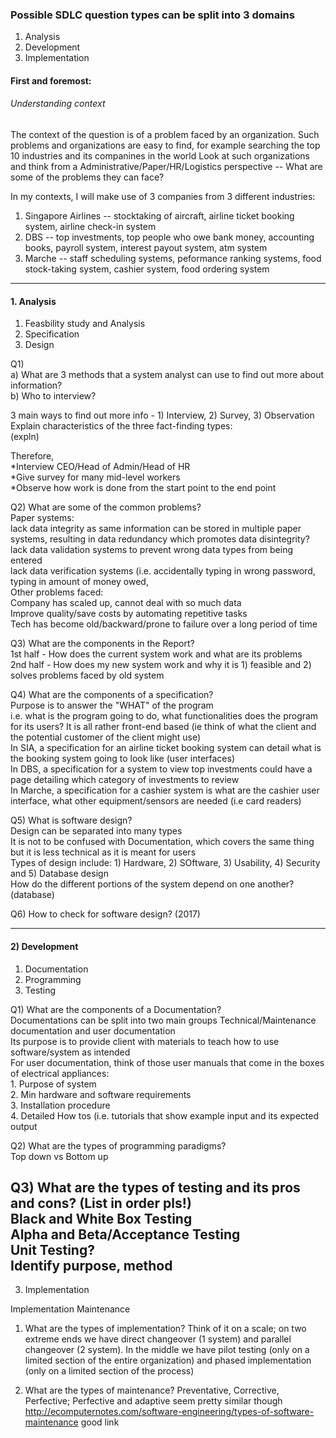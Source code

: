 ### Possible SDLC question types can be split into 3 domains
1. Analysis
2. Development
3. Implementation
    
#### First and foremost:
###### Understanding context
The context of the question is of a problem faced by an organization.
Such problems and organizations are easy to find, for example searching the top 10 industries and its companines in the world
Look at such organizations and think from a Administrative/Paper/HR/Logistics perspective -- What are some of the problems they can face?

In my contexts, I will make use of 3 companies from 3 different industries:

1. Singapore Airlines -- stocktaking of aircraft, airline ticket booking system, airline check-in system
2. DBS -- top investments, top people who owe bank money, accounting books, payroll system, interest payout system, atm system
3. Marche -- staff scheduling systems, peformance ranking systems, food stock-taking system, cashier system, food ordering system
------------------------------------------------------------------------------------------------------------------
#### 1. Analysis

  1. Feasbility study and Analysis
  2. Specification
  3. Design

Q1)  
  a) What are 3 methods that a system analyst can use to find out more about information?  
  b) Who to interview?  
  
3 main ways to find out more info - 1) Interview, 2) Survey, 3) Observation  
Explain characteristics of the three fact-finding types:  
(expln)

Therefore,  
  *Interview CEO/Head of Admin/Head of HR  
  *Give survey for many mid-level workers  
  *Observe how work is done from the start point to the end point  

Q2) What are some of the common problems?  
Paper systems:  
    lack data integrity as same information can be stored in multiple paper systems, resulting in data redundancy which promotes data disintegrity?  
    lack data validation systems to prevent wrong data types from being entered  
    lack data verification systems (i.e. accidentally typing in wrong password, typing in amount of money owed,  
Other problems faced:  
    Company has scaled up, cannot deal with so much data  
    Improve quality/save costs by automating repetitive tasks  
    Tech has become old/backward/prone to failure over a long period of time  

Q3) What are the components in the Report?  
1st half - How does the current system work and what are its problems  
2nd half - How does my new system work and why it is 1) feasible and 2) solves problems faced by old system  

Q4) What are the components of a specification?  
Purpose is to answer the "WHAT" of the program  
i.e. what is the program going to do, what functionalities does the program for its users? It is all rather front-end based (ie think of what the client and the potential customer of the client might use)  
In SIA, a specification for an airline ticket booking system can detail what is the booking system going to look like (user interfaces)  
In DBS, a specification for a system to view top investments could have a page detailing which category of investments to review  
In Marche, a specification for a cashier system is what are the cashier user interface, what other equipment/sensors are needed (i.e card readers)  

Q5) What is software design?  
Design can be separated into many types  
It is not to be confused with Documentation, which covers the same thing but it is less technical as it is meant for users  
Types of design include: 1) Hardware, 2) SOftware, 3) Usability, 4) Security and 5) Database design  
How do the different portions of the system depend on one another? (database)  

Q6) How to check for software design? (2017)  

------------------------------------------------------------------------------------------------------------
#### 2) Development  

  1. Documentation  
  2. Programming  
  3. Testing  

Q1) What are the components of a Documentation?  
Documentations can be split into two main groups Technical/Maintenance documentation and user documentation  
Its purpose is to provide client with materials to teach how to use software/system as intended  
For user documentation, think of those user manuals that come in the boxes of electrical appliances:  
    1. Purpose of system  
    2. Min hardware and software requirements  
    3. Installation procedure  
    4. Detailed How tos (i.e. tutorials that show example input and its expected output  
 
Q2) What are the types of programming paradigms?  
Top down vs Bottom up  

Q3) What are the types of testing and its pros and cons? (List in order pls!)  
Black and White Box Testing  
Alpha and Beta/Acceptance Testing  
Unit Testing?  
Identify purpose, method  
-----------------------------------------------------------------------------------------------------------------
3) Implementation

Implementation
Maintenance

1) What are the types of implementation?
Think of it on a scale; on two extreme ends we have direct changeover (1 system) and parallel changeover (2 system).
In the middle we have pilot testing (only on a limited section of the entire organization) and phased implementation (only on a limited section of the process)

2) What are the types of maintenance?
Preventative, Corrective, Perfective; Perfective and adaptive seem pretty similar though
http://ecomputernotes.com/software-engineering/types-of-software-maintenance good link 
